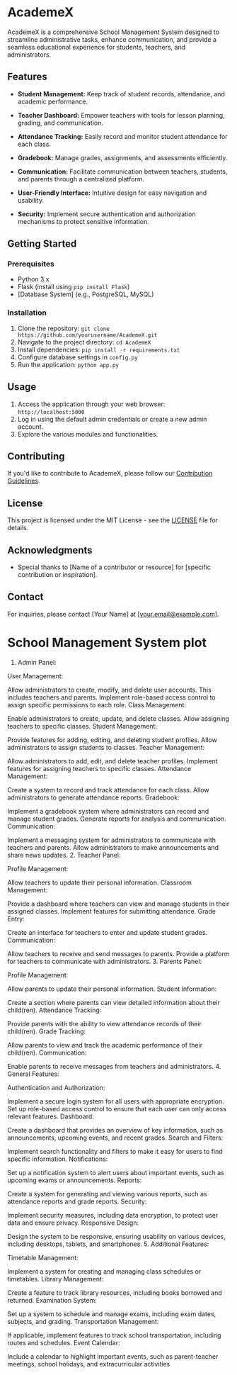 # AcademeX

AcademeX is a comprehensive School Management System designed to streamline administrative tasks, enhance communication, and provide a seamless educational experience for students, teachers, and administrators.

## Features

- **Student Management:** Keep track of student records, attendance, and academic performance.

- **Teacher Dashboard:** Empower teachers with tools for lesson planning, grading, and communication.

- **Attendance Tracking:** Easily record and monitor student attendance for each class.

- **Gradebook:** Manage grades, assignments, and assessments efficiently.

- **Communication:** Facilitate communication between teachers, students, and parents through a centralized platform.

- **User-Friendly Interface:** Intuitive design for easy navigation and usability.

- **Security:** Implement secure authentication and authorization mechanisms to protect sensitive information.

## Getting Started

### Prerequisites

- Python 3.x
- Flask (install using `pip install Flask`)
- [Database System] (e.g., PostgreSQL, MySQL)

### Installation

1. Clone the repository: `git clone https://github.com/yourusername/AcademeX.git`
2. Navigate to the project directory: `cd AcademeX`
3. Install dependencies: `pip install -r requirements.txt`
4. Configure database settings in `config.py`
5. Run the application: `python app.py`

## Usage

1. Access the application through your web browser: `http://localhost:5000`
2. Log in using the default admin credentials or create a new admin account.
3. Explore the various modules and functionalities.

## Contributing

If you'd like to contribute to AcademeX, please follow our [Contribution Guidelines](CONTRIBUTING.md).

## License

This project is licensed under the MIT License - see the [LICENSE](LICENSE) file for details.

## Acknowledgments

- Special thanks to [Name of a contributor or resource] for [specific contribution or inspiration].

## Contact

For inquiries, please contact [Your Name] at [your.email@example.com].

# School Management System plot
1. Admin Panel:

User Management:

Allow administrators to create, modify, and delete user accounts. This includes teachers and parents.
Implement role-based access control to assign specific permissions to each role.
Class Management:

Enable administrators to create, update, and delete classes.
Allow assigning teachers to specific classes.
Student Management:

Provide features for adding, editing, and deleting student profiles.
Allow administrators to assign students to classes.
Teacher Management:

Allow administrators to add, edit, and delete teacher profiles.
Implement features for assigning teachers to specific classes.
Attendance Management:

Create a system to record and track attendance for each class.
Allow administrators to generate attendance reports.
Gradebook:

Implement a gradebook system where administrators can record and manage student grades.
Generate reports for analysis and communication.
Communication:

Implement a messaging system for administrators to communicate with teachers and parents.
Allow administrators to make announcements and share news updates.
2. Teacher Panel:

Profile Management:

Allow teachers to update their personal information.
Classroom Management:

Provide a dashboard where teachers can view and manage students in their assigned classes.
Implement features for submitting attendance.
Grade Entry:

Create an interface for teachers to enter and update student grades.
Communication:

Allow teachers to receive and send messages to parents.
Provide a platform for teachers to communicate with administrators.
3. Parents Panel:

Profile Management:

Allow parents to update their personal information.
Student Information:

Create a section where parents can view detailed information about their child(ren).
Attendance Tracking:

Provide parents with the ability to view attendance records of their child(ren).
Grade Tracking:

Allow parents to view and track the academic performance of their child(ren).
Communication:

Enable parents to receive messages from teachers and administrators.
4. General Features:

Authentication and Authorization:

Implement a secure login system for all users with appropriate encryption.
Set up role-based access control to ensure that each user can only access relevant features.
Dashboard:

Create a dashboard that provides an overview of key information, such as announcements, upcoming events, and recent grades.
Search and Filters:

Implement search functionality and filters to make it easy for users to find specific information.
Notifications:

Set up a notification system to alert users about important events, such as upcoming exams or announcements.
Reports:

Create a system for generating and viewing various reports, such as attendance reports and grade reports.
Security:

Implement security measures, including data encryption, to protect user data and ensure privacy.
Responsive Design:

Design the system to be responsive, ensuring usability on various devices, including desktops, tablets, and smartphones.
5. Additional Features:

Timetable Management:

Implement a system for creating and managing class schedules or timetables.
Library Management:

Create a feature to track library resources, including books borrowed and returned.
Examination System:

Set up a system to schedule and manage exams, including exam dates, subjects, and grading.
Transportation Management:

If applicable, implement features to track school transportation, including routes and schedules.
Event Calendar:

Include a calendar to highlight important events, such as parent-teacher meetings, school holidays, and extracurricular activities


